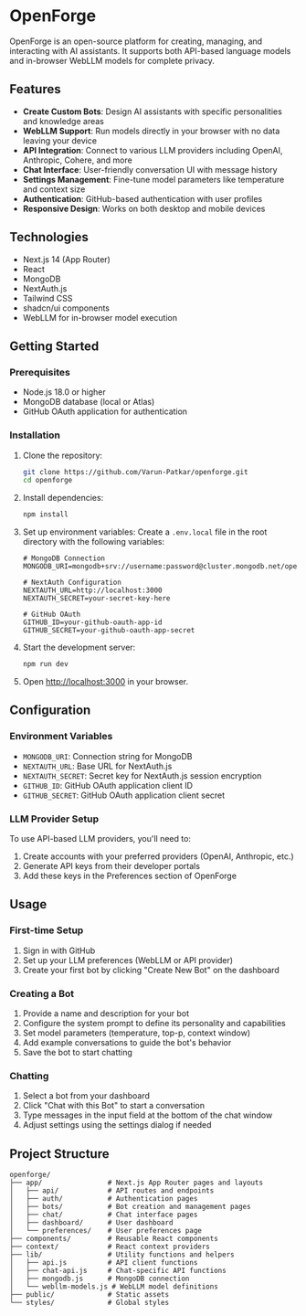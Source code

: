 # OpenForge

OpenForge is an open-source platform for creating, managing, and interacting with AI assistants. It supports both API-based language models and in-browser WebLLM models for complete privacy.

<!-- ![OpenForge Dashboard](/public/screenshot-dashboard.png) -->

## Features

- **Create Custom Bots**: Design AI assistants with specific personalities and knowledge areas
- **WebLLM Support**: Run models directly in your browser with no data leaving your device
- **API Integration**: Connect to various LLM providers including OpenAI, Anthropic, Cohere, and more
- **Chat Interface**: User-friendly conversation UI with message history
- **Settings Management**: Fine-tune model parameters like temperature and context size
- **Authentication**: GitHub-based authentication with user profiles
- **Responsive Design**: Works on both desktop and mobile devices

## Technologies

- Next.js 14 (App Router)
- React
- MongoDB
- NextAuth.js
- Tailwind CSS
- shadcn/ui components
- WebLLM for in-browser model execution

## Getting Started

### Prerequisites

- Node.js 18.0 or higher
- MongoDB database (local or Atlas)
- GitHub OAuth application for authentication

### Installation

1. Clone the repository:

   ```bash
   git clone https://github.com/Varun-Patkar/openforge.git
   cd openforge
   ```

2. Install dependencies:

   ```bash
   npm install
   ```

3. Set up environment variables:
   Create a `.env.local` file in the root directory with the following variables:

   ```
   # MongoDB Connection
   MONGODB_URI=mongodb+srv://username:password@cluster.mongodb.net/openforge

   # NextAuth Configuration
   NEXTAUTH_URL=http://localhost:3000
   NEXTAUTH_SECRET=your-secret-key-here

   # GitHub OAuth
   GITHUB_ID=your-github-oauth-app-id
   GITHUB_SECRET=your-github-oauth-app-secret
   ```

4. Start the development server:

   ```bash
   npm run dev
   ```

5. Open [http://localhost:3000](http://localhost:3000) in your browser.

## Configuration

### Environment Variables

- `MONGODB_URI`: Connection string for MongoDB
- `NEXTAUTH_URL`: Base URL for NextAuth.js
- `NEXTAUTH_SECRET`: Secret key for NextAuth.js session encryption
- `GITHUB_ID`: GitHub OAuth application client ID
- `GITHUB_SECRET`: GitHub OAuth application client secret

### LLM Provider Setup

To use API-based LLM providers, you'll need to:

1. Create accounts with your preferred providers (OpenAI, Anthropic, etc.)
2. Generate API keys from their developer portals
3. Add these keys in the Preferences section of OpenForge

## Usage

### First-time Setup

1. Sign in with GitHub
2. Set up your LLM preferences (WebLLM or API provider)
3. Create your first bot by clicking "Create New Bot" on the dashboard

### Creating a Bot

1. Provide a name and description for your bot
2. Configure the system prompt to define its personality and capabilities
3. Set model parameters (temperature, top-p, context window)
4. Add example conversations to guide the bot's behavior
5. Save the bot to start chatting

### Chatting

1. Select a bot from your dashboard
2. Click "Chat with this Bot" to start a conversation
3. Type messages in the input field at the bottom of the chat window
4. Adjust settings using the settings dialog if needed

## Project Structure

```
openforge/
├── app/                # Next.js App Router pages and layouts
│   ├── api/            # API routes and endpoints
│   ├── auth/           # Authentication pages
│   ├── bots/           # Bot creation and management pages
│   ├── chat/           # Chat interface pages
│   ├── dashboard/      # User dashboard
│   └── preferences/    # User preferences page
├── components/         # Reusable React components
├── context/            # React context providers
├── lib/                # Utility functions and helpers
│   ├── api.js          # API client functions
│   ├── chat-api.js     # Chat-specific API functions
│   ├── mongodb.js      # MongoDB connection
│   └── webllm-models.js # WebLLM model definitions
├── public/             # Static assets
└── styles/             # Global styles
```
